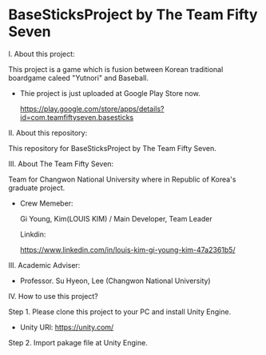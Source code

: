 # BaseSticksProject by The Team Fifty Seven

I. About this project:

This project is a game which is fusion between Korean traditional boardgame caleed "Yutnori" and Baseball.

 - Thie project is just uploaded at Google Play Store now.
 
   https://play.google.com/store/apps/details?id=com.teamfiftyseven.basesticks


II. About this repository:

This repository for BaseSticksProject by The Team Fifty Seven.

III. About The Team Fifty Seven:

Team for Changwon National University where in Republic of Korea's graduate project.

- Crew Memeber:

  Gi Young, Kim(LOUIS KIM) / Main Developer, Team Leader
  
  Linkdin:
  
  https://www.linkedin.com/in/louis-kim-gi-young-kim-47a2361b5/
  
 III. Academic Adviser:

  - Professor. Su Hyeon, Lee (Changwon National University)
  
IV. How to use this project?
  
 Step 1. Please clone this project to your PC and install Unity Engine.
 
 - Unity URl:
   https://unity.com/
 
 Step 2. Import pakage file at Unity Engine.

